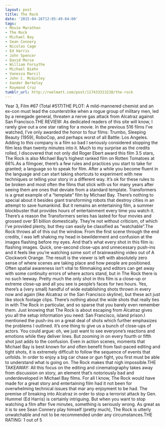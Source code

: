 ```yaml
---
layout: post
title: The Rock
date: '2015-04-26T12:05:49-04:00'
tags:
- Movie Marathon
- The Rock
- Michael Bay
- Sean Connery
- Nicolas Cage
- Ed Harris
- John Spencer
- David Morse
- William Forsythe
- Michael Biehn
- Vanessa Marcil
- John C. McGinley
- Xander Berkeley
- Raymond Cruz
tumblr_url: http://reelmatt.com/post/117433313238/the-rock
---
```

Year 3, Film #67 (Total #517)THE PLOT: A mild-mannered chemist and an ex-con must lead the counterstrike when a rogue group of military men, led by a renegade general, threaten a nerve gas attack from Alcatraz against San Francisco.THE REVIEW: As dedicated readers of this site will know, I rarely give out a one star rating for a movie. In the previous 516 films I’ve watched, I’ve only awarded the honor to four films: Trumbo, Sleeping Beauty (1959), RoboCop, and perhaps worst of all Battle: Los Angeles. Adding to this company is a film so bad I seriously considered stopping the film less than twenty minutes into it. Much to my surprise as the credits rolled, I discovered that not only did Roger Ebert award this film 3.5 stars, The Rock is also Michael Bay’s highest ranked film on Rotten Tomatoes at 66%.As a filmgoer, there’s a few rules and practices you start to take for granted; a language so to speak for film. After a while you become fluent in the language and can start taking shortcuts to experiment with new techniques or telling your story in a different way. It’s ok for these rules to be broken and most often the films that stick with us for many years after seeing them are ones that deviate from a standard template. Transformers is a great example of a “template” film by Michael Bay. There’s nothing to special about it besides giant transforming robots that destroy cities in an attempt to save humankind. But it remains an entertaining film, a summer blockbuster that provides hours of entertainment every time you watch it. There’s a reason the Transformers series has lasted for four movies and grossed over $1 billion domestically. They’re not without criticism, of which I’ve provided plenty, but they can easily be classified as “watchable”.The Rock throws all of this out the window. From the first scene through the end credits, I was left shaking my head in bewilderment and confusion at the images flashing before my eyes. And that’s what every shot in this film is: flashing images. Quick, one-second close-ups and unnecessary push-ins and it feels like you’re watching some sort of brainwashing video out of A Clockwork Orange. The result is the viewer is left with absolutely zero sense of where scenes are taking place and how people are positioned. Often spatial awareness isn’t vital to filmmaking and editors can get away with some continuity errors of where actors stand, but in The Rock there is no such leeway. Pretty much the only shot in this film is a close-up or extreme close-up and all you see is people’s faces for two hours. Yes, there’s a (very small) handful of wide establishing shots thrown in every now and again (like Alcatraz or the San Francisco skyline), but these act just like stock footage clips. There’s nothing about the wide shots that really ties in with The Rock in particular, and so sparse that you barely even remember them. Just knowing that The Rock is about escaping from Alcatraz gives you all the setup information you need: San Francisco, island prison.I mentioned the push-ins on a great deal of shots which further emphasizes the problems I outlined. It’s one thing to give us a bunch of close-ups of actors. You could argue: oh, we just want to see everyone’s reactions and emotions while they deliver lines. But zooming in on every fourth or fifth shot just adds to the confusion. Even in action scenes, moments that Michael Bay is best known for and often benefit from fast-paced editing and tight shots, it is extremely difficult to follow the sequence of events that unfolds. In order to enjoy a big car chase or gun fight, you first must be able to understand what is going on. The Rock makes that nigh impossible.THE TAKEAWAY: All this focus on the editing and cinematography takes away from discussion on story, an element that’s notoriously bad and underdeveloped in Michael Bay films. For all I know, The Rock would have made for a great story and entertaining film had it not been for overwhelming technical issues that mar any enjoyment to be had. The premise of breaking into Alcatraz in order to stop a terrorist attack by Gen. Hummel (Ed Harris) is certainly intriguing. But when you want to stop watching a film after five minutes, something is seriously wrong. As great as it is to see Sean Connery play himself (pretty much), The Rock is utterly unwatchable and not to be recommended under any circumstances.THE RATING: 1 out of 5
